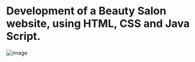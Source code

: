 # Development of a Beauty Salon website, using HTML, CSS and Java Script.

![image](https://user-images.githubusercontent.com/59941082/151719615-fb48b632-98ea-4aba-8a52-bb3d5bc33351.png)




